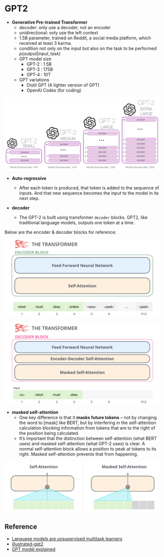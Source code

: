 
# GPT2

- **Generative Pre-trained Transformer**
    - decoder: only use a decoder, not an encoder
    - unidirectional: only use the left context
    - 1.5B parameter, trained on Reddit, a social media platform, which received at least 3 karma.
    - condition not only on the input but also on the task to be performed $p(output|input, task)$
    - GPT model size
        - GPT-2 : 1.5B
        - GPT-3 : 175B
        - GPT-4 : 10T
    - GPT variations
        - Distil GPT (A lighter version of GPT)
        - OpenAI Codex (for coding)

![Untitled](GPT2%20f19e13e386234edc8c4ebfdc491c9eff/Untitled%203.png)

- **Auto-regressive**
    - After each token is produced, that token is added to the sequence of inputs. And that new sequence becomes the input to the model in its next step.

- **decoder**
    - The GPT-2 is built using transformer `decoder` blocks. GPT2, like traditional language models, outputs one token at a time. 

Below are the encoder & decoder blocks for reference:

![Untitled](GPT2%20f19e13e386234edc8c4ebfdc491c9eff/Untitled.png)

![Untitled](GPT2%20f19e13e386234edc8c4ebfdc491c9eff/Untitled%201.png)

- **masked self-attention**
    - One key difference is that it **masks future tokens** – not by changing the word to [mask] like BERT, but by interfering in the self-attention calculation blocking information from tokens that are to the right of the position being calculated.
    - It’s important that the distinction between self-attention (what BERT uses) and masked self-attention (what GPT-2 uses) is clear. A normal self-attention block allows a position to peak at tokens to its right. Masked self-attention prevents that from happening.

![Untitled](GPT2%20f19e13e386234edc8c4ebfdc491c9eff/Untitled%202.png)


## Reference
- [Language models are unsupervised multitask learners](https://scholar.google.com/scholar?q=Language+Models+are+Unsupervised+Multitask+Learners&hl=en&as_sdt=0&as_vis=1&oi=scholart)
- [illustrated-gpt2](https://jalammar.github.io/illustrated-gpt2/)
- [GPT model explained](https://medium.com/walmartglobaltech/the-journey-of-open-ai-gpt-models-32d95b7b7fb2)
